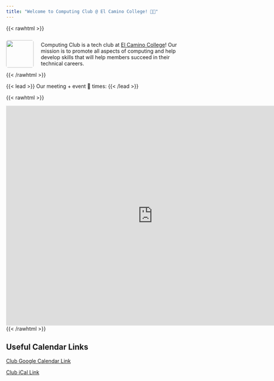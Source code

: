 ```yaml
---
title: "Welcome to Computing Club @ El Camino College! 🧑‍💻"
---
```


{{< rawhtml >}}
<div style="display: flex; align-items: center; gap: 20px">
    <img style="border-radius: 5px;" src="/website/images/club-logo.png" width='75px' />
    <p>Computing Club is a tech club at <a href='https://www.elcamino.edu/'>El Camino College</a>! Our mission is to promote all aspects of computing and help develop skills that will help members succeed in their technical careers.</p>
</div>
{{< /rawhtml >}}

{{< lead >}}
Our meeting + event 📅 times:
{{< /lead >}}

{{< rawhtml >}}
<iframe src="https://calendar.google.com/calendar/embed?src=16f294b6757750664702df9468ace52f253ea7c54166466bf8a5f413cb7b1237%40group.calendar.google.com&ctz=America%2FLos_Angeles" style="border: 0" width="800" height="600" frameborder="0" scrolling="no"></iframe>
{{< /rawhtml >}}

## Useful Calendar Links

[Club Google Calendar Link](https://calendar.google.com/calendar/u/0?cid=MTZmMjk0YjY3NTc3NTA2NjQ3MDJkZjk0NjhhY2U1MmYyNTNlYTdjNTQxNjY0NjZiZjhhNWY0MTNjYjdiMTIzN0Bncm91cC5jYWxlbmRhci5nb29nbGUuY29t)

[Club iCal Link](https://calendar.google.com/calendar/ical/16f294b6757750664702df9468ace52f253ea7c54166466bf8a5f413cb7b1237%40group.calendar.google.com/public/basic.ics)
